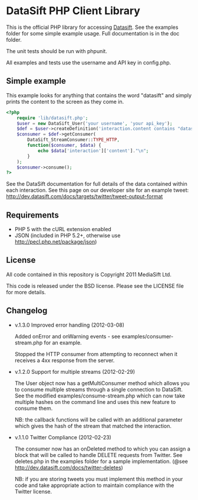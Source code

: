 DataSift PHP Client Library
===========================

This is the official PHP library for accessing [Datasift](http://datasift.com/). See the examples
folder for some simple example usage. Full documentation is in the doc folder.

The unit tests should be run with phpunit.

All examples and tests use the username and API key in config.php.

Simple example
--------------

This example looks for anything that contains the word "datasift" and simply
prints the content to the screen as they come in.

```php
<?php
	require 'lib/datasift.php';
	$user = new DataSift_User('your username', 'your api_key');
	$def = $user->createDefinition('interaction.content contains "datasift"');
	$consumer = $def->getConsumer(
		DataSift_StreamConsumer::TYPE_HTTP,
		function($consumer, $data) {
			echo $data['interaction']['content']."\n";
		}
	);
	$consumer->consume();
?>
```

See the DataSift documentation for full details of the data contained within
each interaction. See this page on our developer site for an example tweet:
http://dev.datasift.com/docs/targets/twitter/tweet-output-format

Requirements
------------

* PHP 5 with the cURL extension enabled
* JSON (included in PHP 5.2+, otherwise use http://pecl.php.net/package/json)

License
-------

All code contained in this repository is Copyright 2011 MediaSift Ltd.

This code is released under the BSD license. Please see the LICENSE file for
more details.

Changelog
---------

* v.1.3.0 Improved error handling (2012-03-08)

  Added onError and onWarning events - see examples/consumer-stream.php for an
  example.

  Stopped the HTTP consumer from attempting to reconnect when it receives a
  4xx response from the server.

* v.1.2.0 Support for multiple streams (2012-02-29)

  The User object now has a getMultiConsumer method which allows you to
  consume multiple streams through a single connection to DataSift. See the
  modified examples/consume-stream.php which can now take multiple hashes on
  the command line and uses this new feature to consume them.

  NB: the callback functions will be called with an additional parameter which
  gives the hash of the stream that matched the interaction.

* v.1.1.0 Twitter Compliance (2012-02-23)

  The consumer now has an onDeleted method to which you can assign a block
  that will be called to handle DELETE requests from Twitter. See deletes.php
  in the examples folder for a sample implementation.
  (@see http://dev.datasift.com/docs/twitter-deletes)

  NB: if you are storing tweets you must implement this method in your code
  and take appropriate action to maintain compliance with the Twitter license.
